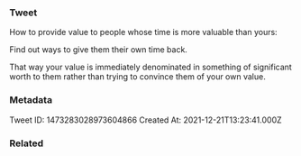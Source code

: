 ### Tweet
How to provide value to people whose time is more valuable than yours:

Find out ways to give them their own time back.

That way your value is immediately denominated in something of significant worth to them rather than trying to convince them of your own value.

### Metadata
Tweet ID: 1473283028973604866
Created At: 2021-12-21T13:23:41.000Z

### Related

